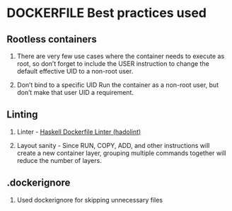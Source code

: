 # DOCKERFILE Best practices used

## Rootless containers

1. There are very few use cases where the container needs to execute as root, so don’t forget to include the USER instruction to change the default effective UID to a non-root user.

1. Don’t bind to a specific UID
Run the container as a non-root user, but don’t make that user UID a requirement.

## Linting

1. Linter -
   [Haskell Dockerfile Linter (hadolint)](<https://github.com/hadolint/hadolint>)

1. Layout sanity - Since RUN, COPY, ADD, and other instructions will create
    a new container layer, grouping multiple commands together will reduce
    the number of layers.

## .dockerignore

1. Used dockerignore for skipping unnecessary files
